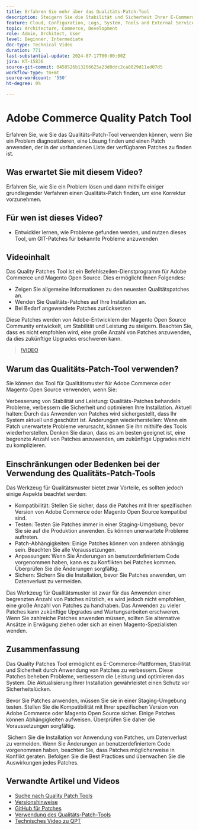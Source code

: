 ```yaml
---
title: Erfahren Sie mehr über das Qualitäts-Patch-Tool
description: Steigern Sie die Stabilität und Sicherheit Ihrer E-Commerce-Plattform durch die Anwendung von Qualitätspatches. Mit diesem wichtigen Tool bleiben Sie auf dem neuesten Stand, beheben Probleme und optimieren die Leistung.
feature: Cloud, Configuration, Logs, System, Tools and External Services
topic: Architecture, Commerce, Development
role: Admin, Architect, User
level: Beginner, Intermediate
doc-type: Technical Video
duration: 771
last-substantial-update: 2024-07-17T00:00:00Z
jira: KT-15836
source-git-commit: 0458526b13266625a23d8ddc2ca8829d11ed07d5
workflow-type: tm+mt
source-wordcount: '550'
ht-degree: 0%

---
```


# Adobe Commerce Quality Patch Tool

Erfahren Sie, wie Sie das Qualitäts-Patch-Tool verwenden können, wenn Sie ein Problem diagnostizieren, eine Lösung finden und einen Patch anwenden, der in der vorhandenen Liste der verfügbaren Patches zu finden ist.

## Was erwartet Sie mit diesem Video?

Erfahren Sie, wie Sie ein Problem lösen und dann mithilfe einiger grundlegender Verfahren einen Qualitäts-Patch finden, um eine Korrektur vorzunehmen.

## Für wen ist dieses Video?

* Entwickler lernen, wie Probleme gefunden werden, und nutzen dieses Tool, um GIT-Patches für bekannte Probleme anzuwenden

## Videoinhalt

Das Quality Patches Tool ist ein Befehlszeilen-Dienstprogramm für Adobe Commerce und Magento Open Source. Dies ermöglicht Ihnen Folgendes:

* Zeigen Sie allgemeine Informationen zu den neuesten Qualitätspatches an.
* Wenden Sie Qualitäts-Patches auf Ihre Installation an.
* Bei Bedarf angewendete Patches zurücksetzen

Diese Patches werden von Adobe-Entwicklern der Magento Open Source Community entwickelt, um Stabilität und Leistung zu steigern. Beachten Sie, dass es nicht empfohlen wird, eine große Anzahl von Patches anzuwenden, da dies zukünftige Upgrades erschweren kann.

>[!VIDEO](https://video.tv.adobe.com/v/3431436?learn=on)

## Warum das Qualitäts-Patch-Tool verwenden?

Sie können das Tool für Qualitätsmuster für Adobe Commerce oder Magento Open Source verwenden, wenn Sie:

Verbesserung von Stabilität und Leistung: Qualitäts-Patches behandeln Probleme, verbessern die Sicherheit und optimieren Ihre Installation.
Aktuell halten: Durch das Anwenden von Patches wird sichergestellt, dass Ihr System aktuell und geschützt ist.
Änderungen wiederherstellen: Wenn ein Patch unerwartete Probleme verursacht, können Sie ihn mithilfe des Tools wiederherstellen. Denken Sie daran, dass es am besten geeignet ist, eine begrenzte Anzahl von Patches anzuwenden, um zukünftige Upgrades nicht zu komplizieren.  

## Einschränkungen oder Bedenken bei der Verwendung des Qualitäts-Patch-Tools

Das Werkzeug für Qualitätsmuster bietet zwar Vorteile, es sollten jedoch einige Aspekte beachtet werden:

* Kompatibilität: Stellen Sie sicher, dass die Patches mit Ihrer spezifischen Version von Adobe Commerce oder Magento Open Source kompatibel sind.
* Testen: Testen Sie Patches immer in einer Staging-Umgebung, bevor Sie sie auf die Produktion anwenden. Es können unerwartete Probleme auftreten.
* Patch-Abhängigkeiten: Einige Patches können von anderen abhängig sein. Beachten Sie alle Voraussetzungen.
* Anpassungen: Wenn Sie Änderungen an benutzerdefiniertem Code vorgenommen haben, kann es zu Konflikten bei Patches kommen. Überprüfen Sie die Änderungen sorgfältig.
* Sichern: Sichern Sie die Installation, bevor Sie Patches anwenden, um Datenverlust zu vermeiden.

Das Werkzeug für Qualitätsmuster ist zwar für das Anwenden einer begrenzten Anzahl von Patches nützlich, es wird jedoch nicht empfohlen, eine große Anzahl von Patches zu handhaben. Das Anwenden zu vieler Patches kann zukünftige Upgrades und Wartungsarbeiten erschweren. Wenn Sie zahlreiche Patches anwenden müssen, sollten Sie alternative Ansätze in Erwägung ziehen oder sich an einen Magento-Spezialisten wenden. 

## Zusammenfassung 

Das Quality Patches Tool ermöglicht es E-Commerce-Plattformen, Stabilität und Sicherheit durch Anwendung von Patches zu verbessern. Diese Patches beheben Probleme, verbessern die Leistung und optimieren das System. Die Aktualisierung Ihrer Installation gewährleistet einen Schutz vor Sicherheitslücken.

Bevor Sie Patches anwenden, müssen Sie sie in einer Staging-Umgebung testen. Stellen Sie die Kompatibilität mit Ihrer spezifischen Version von Adobe Commerce oder Magento Open Source sicher. Einige Patches können Abhängigkeiten aufweisen. Überprüfen Sie daher die Voraussetzungen sorgfältig.

 Sichern Sie die Installation vor Anwendung von Patches, um Datenverlust zu vermeiden. Wenn Sie Änderungen an benutzerdefiniertem Code vorgenommen haben, beachten Sie, dass Patches möglicherweise in Konflikt geraten. Befolgen Sie die Best Practices und überwachen Sie die Auswirkungen jedes Patches.

## Verwandte Artikel und Videos

* [Suche nach Quality Patch Tools](https://experienceleague.adobe.com/tools/commerce-quality-patches/index.html)
* [Versionshinweise](https://experienceleague.adobe.com/en/docs/commerce-operations/tools/quality-patches-tool/release-notes)
* [GitHub für Patches](https://github.com/magento/quality-patches/blob/master/patches/os/)
* [Verwendung des Qualitäts-Patch-Tools](https://experienceleague.adobe.com/en/docs/commerce-operations/tools/quality-patches-tool/usage)
* [Technisches Video zu QPT](https://experienceleague.adobe.com/en/docs/commerce-learn/tutorials/tools/quality-patch-tool)
